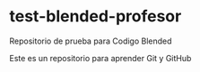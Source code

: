 # test-blended-profesor
Repositorio de prueba para Codigo Blended

Este es un repositorio para aprender Git y GitHub

